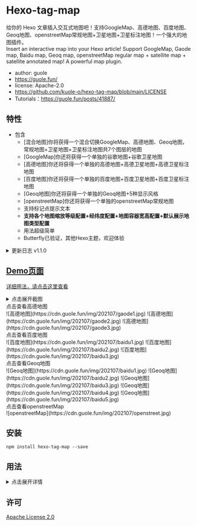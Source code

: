 <!-- This plugin is developed by guole.fun -->
# Hexo-tag-map
给你的 Hexo 文章插入交互式地图吧！支持GoogleMap、高德地图、百度地图、Geoq地图、openstreetMap常规地图+卫星地图+卫星标注地图！一个强大的地图插件。  
Insert an interactive map into your Hexo article! Support GoogleMap, Gaode map, Baidu map, Geoq map, openstreetMap regular map + satellite map + satellite annotated map! A powerful map plugin.
* author: guole
* https://guole.fun/
* license: Apache-2.0
* https://github.com/kuole-o/hexo-tag-map/blob/main/LICENSE
* Tutorials：https://guole.fun/posts/41887/

## 特性

* 包含
  * [混合地图]你将获得一个混合切换GoogleMap、高德地图、Geoq地图，常规地图+卫星地图+卫星标注地图共7个图层的地图  
  * [GoogleMap]你还将获得一个单独的谷歌地图+谷歌卫星地图  
  * [高德地图]你还将获得一个单独的高德地图+高德卫星地图+高德卫星标注地图  
  * [百度地图]你还将获得一个单独的百度地图+百度卫星地图+百度卫星标注地图  
  * [Geoq地图]你还将获得一个单独的Geoq地图+5种显示风格  
  * [openstreetMap]你还将获得一个单独的openstreetMap常规地图  
  * 支持标记点提示文本
  * **支持各个地图缩放等级配置+经纬度配置+地图容器宽高配置+默认展示地图类型配置**
  * 用法超级简单
  * Butterfly已验证，其他Hexo主题，欢迎体验  

<details>
<summary>更新日志 v1.1.0</summary>
  * 发布第一个正式版本 <br>
  * 若干优化 <br>
</details>

## [Demo页面](https://guole.fun/map/)

[详细用法，请点击这里查看](https://guole.fun/posts/41887/)

<details>
<summary>点击展开截图</summary>

<details>
<summary>点击查看混合地图</summary>
![混合地图](https://cdn.guole.fun/img/202107/hunhe1.jpg)
![混合地图](https://cdn.guole.fun/img/202107/hunhe2.jpg)
![混合地图](https://cdn.guole.fun/img/202107/hunhe3.jpg)
![混合地图](https://cdn.guole.fun/img/202107/hunhe4.jpg)
![混合地图](https://cdn.guole.fun/img/202107/hunhe5.jpg)
![混合地图](https://cdn.guole.fun/img/202107/hunhe6.jpg)
![混合地图](https://cdn.guole.fun/img/202107/hunhe7.jpg)
</details>

<summary>点击查看谷歌地图</summary>
![谷歌地图](https://cdn.guole.fun/img/202107/google1.jpg)
![谷歌地图](https://cdn.guole.fun/img/202107/google2.jpg)
![谷歌地图](https://cdn.guole.fun/img/202107/google3.jpg)
</details>

<summary>点击查看高德地图</summary>
![高德地图](https://cdn.guole.fun/img/202107/gaode1.jpg)
![高德地图](https://cdn.guole.fun/img/202107/gaode2.jpg)
![高德地图](https://cdn.guole.fun/img/202107/gaode3.jpg)
</details>

<summary>点击查看百度地图</summary>
![百度地图](https://cdn.guole.fun/img/202107/baidu1.jpg)
![百度地图](https://cdn.guole.fun/img/202107/baidu2.jpg)
![百度地图](https://cdn.guole.fun/img/202107/baidu3.jpg)
</details>

<summary>点击查看Geoq地图</summary>
![Geoq地图](https://cdn.guole.fun/img/202107/baidu1.jpg)
![Geoq地图](https://cdn.guole.fun/img/202107/baidu2.jpg)
![Geoq地图](https://cdn.guole.fun/img/202107/baidu3.jpg)
![Geoq地图](https://cdn.guole.fun/img/202107/baidu4.jpg)
![Geoq地图](https://cdn.guole.fun/img/202107/baidu5.jpg)
</details>

<summary>点击查看openstreetMap</summary>
![openstreetMap](https://cdn.guole.fun/img/202107/openstreet.jpg)
</details>

</details>

## 安装

```shell
npm install hexo-tag-map --save
```

## 用法

<details>
<summary>点击展开详情</summary>

插入一个混合地图的示例：
{% map %}
  
插入一个高德地图的示例：
{% gaodeMap %} 
  
插入一个openstreetMap的示例：
{% openstreetMap %}
  
插入一个百度地图的示例：
{% baiduMap %}
  
插入一个geoqMap的示例：
{% geoqMap %}
  
插入一个googleMap的示例：
{% googleMap %}

[详细用法，请点击这里查看](https://guole.fun/posts/41887/)
</details>

## 许可
[Apache License 2.0](https://github.com/kuole-o/hexo-tag-map/blob/main/LICENSE)